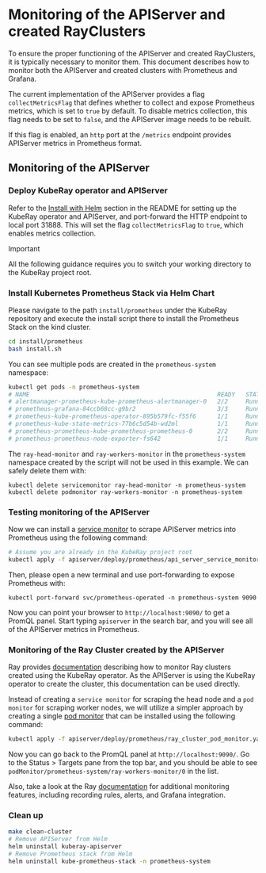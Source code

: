 # Monitoring of the APIServer and created RayClusters

To ensure the proper functioning of the APIServer and created RayClusters, it is
typically necessary to monitor them. This document describes how to monitor both the APIServer
and created clusters with Prometheus and Grafana.

The current implementation of the APIServer provides a flag `collectMetricsFlag` that defines whether to collect and
expose Prometheus metrics, which is set to `true` by default. To disable metrics collection, this flag needs to
be set to `false`, and the APIServer image needs to be rebuilt.

If this flag is enabled, an `http` port at the `/metrics` endpoint provides APIServer metrics in Prometheus format.

## Monitoring of the APIServer

### Deploy KubeRay operator and APIServer

Refer to the [Install with Helm](README.md#install-with-helm) section in the README for
setting up the KubeRay operator and APIServer, and port-forward the HTTP endpoint to local
port 31888. This will set the flag `collectMetricsFlag` to `true`, which enables metrics
collection.

> [!IMPORTANT]
> All the following guidance requires you to switch your working directory to the KubeRay project root.

### Install Kubernetes Prometheus Stack via Helm Chart

Please navigate to the path `install/prometheus` under the KubeRay repository and execute the
install script there to install the Prometheus Stack on the kind cluster.

```sh
cd install/prometheus
bash install.sh
```

You can see multiple pods are created in the `prometheus-system` namespace:

```sh
kubectl get pods -n prometheus-system
# NAME                                                     READY   STATUS            RESTARTS   AGE
# alertmanager-prometheus-kube-prometheus-alertmanager-0   2/2     Running   0          2m7s
# prometheus-grafana-84ccb68cc-g9br2                       3/3     Running   0          2m22s
# prometheus-kube-prometheus-operator-895b579fc-f55f6      1/1     Running   0          2m22s
# prometheus-kube-state-metrics-77b6c5d54b-wd2ml           1/1     Running   0          2m22s
# prometheus-prometheus-kube-prometheus-prometheus-0       2/2     Running   0          2m7s
# prometheus-prometheus-node-exporter-fs642                1/1     Running   0          2m22s
```

The `ray-head-monitor` and `ray-workers-monitor` in the `prometheus-system` namespace
created by the script will not be used in this example. We can safely delete them with:

```shell
kubectl delete servicemonitor ray-head-monitor -n prometheus-system
kubectl delete podmonitor ray-workers-monitor -n prometheus-system
```

### Testing monitoring of the APIServer

Now we can install a [service monitor](deploy/prometheus/api_server_service_monitor.yaml) to scrape APIServer metrics into
Prometheus using the following command:

```sh
# Assume you are already in the KubeRay project root
kubectl apply -f apiserver/deploy/prometheus/api_server_service_monitor.yaml
```

Then, please open a new terminal and use port-forwarding to expose Prometheus with:

```shell
kubectl port-forward svc/prometheus-operated -n prometheus-system 9090
```

Now you can point your browser to `http://localhost:9090/` to get a PromQL panel. Start
typing `apiserver` in the search bar, and you will see all of the APIServer metrics in
Prometheus.

### Monitoring of the Ray Cluster created by the APIServer

Ray provides
[documentation](https://docs.ray.io/en/master/cluster/kubernetes/k8s-ecosystem/prometheus-grafana.html#kuberay-prometheus-grafana)
describing how to monitor Ray clusters created using the KubeRay operator. As the APIServer is
using the KubeRay operator to create the cluster, this documentation can be used directly.

Instead of creating a `service monitor` for scraping the head node and a `pod monitor` for
scraping worker nodes, we will utilize a simpler approach by creating a single [pod
monitor](deploy/prometheus/ray_cluster_pod_monitor.yaml) that can be installed using the
following command:

```sh
kubectl apply -f apiserver/deploy/prometheus/ray_cluster_pod_monitor.yaml
```

Now you can go back to the PromQL panel at `http://localhost:9090/`. Go to the Status > Targets
pane from the top bar, and you should be able to see `podMonitor/prometheus-system/ray-workers-monitor/0` in the list.

Also, take a look at the Ray [documentation](https://docs.ray.io/en/master/cluster/kubernetes/k8s-ecosystem/prometheus-grafana.html#kuberay-prometheus-grafana)
for additional monitoring features, including recording rules, alerts, and Grafana integration.

### Clean up

```sh
make clean-cluster
# Remove APIServer from Helm
helm uninstall kuberay-apiserver
# Remove Prometheus stack from Helm
helm uninstall kube-prometheus-stack -n prometheus-system
```
